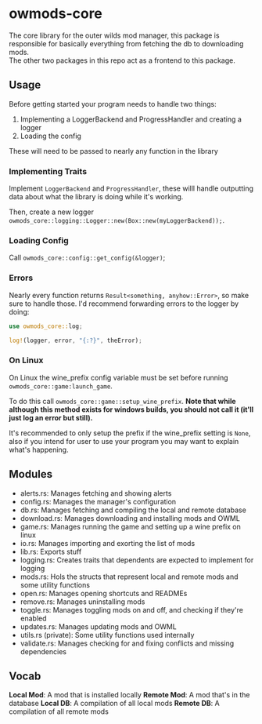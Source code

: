 # owmods-core

The core library for the outer wilds mod manager, this package is responsible for basically everything from fetching the db to downloading mods.  
The other two packages in this repo act as a frontend to this package.

## Usage

Before getting started your program needs to handle two things:

1. Implementing a LoggerBackend and ProgressHandler and creating a logger
2. Loading the config

These will need to be passed to nearly any function in the library

### Implementing Traits

Implement `LoggerBackend` and `ProgressHandler`, these willl handle outputting data about what the library is doing while it's working.

Then, create a new logger `owmods_core::logging::Logger::new(Box::new(myLoggerBackend));`.

### Loading Config

Call `owmods_core::config::get_config(&logger)`;

### Errors

Nearly every function returns `Result<something, anyhow::Error>`, so make sure to handle those.
I'd recommend forwarding errors to the logger by doing:

```rs
use owmods_core::log;

log!(logger, error, "{:?}", theError);
```

### On Linux

On Linux the wine_prefix config variable must be set before running `owmods_core::game:launch_game`.

To do this call `owmods_core::game::setup_wine_prefix`. **Note that while although this method exists for windows builds, you should not call it (it'll just log an error but still).**

It's recommended to only setup the prefix if the wine_prefix setting is `None`, also if you intend for user to use your program you may want to explain what's happening.


## Modules

- alerts.rs: Manages fetching and showing alerts
- config.rs: Manages the manager's configuration
- db.rs: Manages fetching and compiling the local and remote database
- download.rs: Manages downloading and installing mods and OWML
- game.rs: Manages running the game and setting up a wine prefix on linux
- io.rs: Manages importing and exorting the list of mods
- lib.rs: Exports stuff
- logging.rs: Creates traits that dependents are expected to implement for logging
- mods.rs: Hols the structs that represent local and remote mods and some utility functions
- open.rs: Manages opening shortcuts and READMEs
- remove.rs: Manages uninstalling mods
- toggle.rs: Manages toggling mods on and off, and checking if they're enabled
- updates.rs: Manages updating mods and OWML
- utils.rs (private): Some utility functions used internally
- validate.rs: Manages checking for and fixing conflicts and missing dependencies

## Vocab

**Local Mod**: A mod that is installed locally
**Remote Mod**: A mod that's in the database
**Local DB**: A compilation of all local mods
**Remote DB**: A compilation of all remote mods

